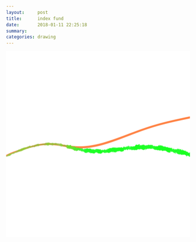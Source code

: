 ```yaml
---
layout:     post
title:      index fund
date:       2018-01-11 22:25:18
summary:    
categories: drawing
---
```

![index fund](/images/diary/index-fund.png "the big if")
